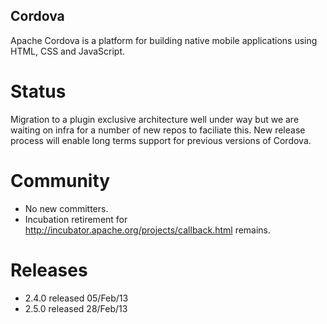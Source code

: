 Cordova
-------

Apache Cordova is a platform for building native mobile applications using HTML, CSS and JavaScript. 

Status
======
 
Migration to a plugin exclusive architecture well under way but we are waiting on infra for a number of new repos to faciliate this. New release process will enable long terms support for previous versions of Cordova.

Community
=========

- No new committers.
- Incubation retirement for http://incubator.apache.org/projects/callback.html remains.
 
Releases
========

- 2.4.0 released 05/Feb/13
- 2.5.0 released 28/Feb/13
